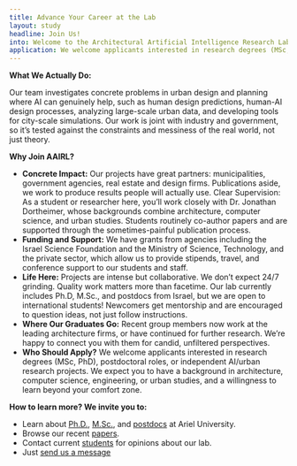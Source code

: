 ```yaml
---
title: Advance Your Career at the Lab
layout: study
headline: Join Us!
into: Welcome to the Architectural Artificial Intelligence Research Laboratory (AAIRL), a research group based at Ariel University focused on integrating AI with architecture and urban planning.
application: We welcome applicants interested in research degrees (MSc, PhD), postdoctoral roles, or independent AI/urban research projects.
---
```



**What We Actually Do:** 

Our team investigates concrete problems in urban design and planning where AI can genuinely help, such as human design predictions, human-AI design processes, analyzing large-scale urban data, and developing tools for city-scale simulations. Our work is joint with industry and government, so it’s tested against the constraints and messiness of the real world, not just theory.

**Why Join AAIRL?**

- **Concrete Impact:** Our projects have great partners: municipalities, government agencies, real estate and design firms. Publications aside, we work to produce results people will actually use.
Clear Supervision: As a student or researcher here, you’ll work closely with Dr. Jonathan Dortheimer, whose backgrounds combine architecture, computer science, and urban studies. Students routinely co-author papers and are supported through the sometimes-painful publication process.
- **Funding and Support:** We have grants from agencies including the Israel Science Foundation and the Ministry of Science, Technology, and the private sector, which allow us to provide stipends, travel, and conference support to our students and staff.
- **Life Here:** Projects are intense but collaborative. We don’t expect 24/7 grinding. Quality work matters more than facetime. Our lab currently includes Ph.D, M.Sc., and postdocs from Israel, but we are open to international students! Newcomers get mentorship and are encouraged to question ideas, not just follow instructions.
- **Where Our Graduates Go:** Recent group members now work at the leading architecture firms, or have continued for further research. We’re happy to connect you with them for candid, unfiltered perspectives.
- **Who Should Apply?** 
We welcome applicants interested in research degrees (MSc, PhD), postdoctoral roles, or independent AI/urban research projects. We expect you to have a background in architecture, computer science, engineering, or urban studies, and a willingness to learn beyond your comfort zone.

**How to learn more? We invite you to:**
- Learn about [Ph.D.](https://www.ariel.ac.il/wp/graduate-school/en/applicants/), [M.Sc.](https://www.ariel.ac.il/wp/architecture/m-d/), and [postdocs](https://www.ariel.ac.il/wp/postdocs/) at Ariel University.
- Browse our recent [papers](/publications/).
- Contact current [students](/team/) for opinions about our lab.
- Just [send us a message](/contact/) 



